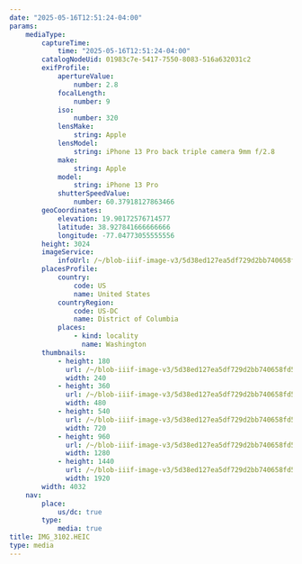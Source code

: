 ```yaml
---
date: "2025-05-16T12:51:24-04:00"
params:
    mediaType:
        captureTime:
            time: "2025-05-16T12:51:24-04:00"
        catalogNodeUid: 01983c7e-5417-7550-8083-516a632031c2
        exifProfile:
            apertureValue:
                number: 2.8
            focalLength:
                number: 9
            iso:
                number: 320
            lensMake:
                string: Apple
            lensModel:
                string: iPhone 13 Pro back triple camera 9mm f/2.8
            make:
                string: Apple
            model:
                string: iPhone 13 Pro
            shutterSpeedValue:
                number: 60.37918127863466
        geoCoordinates:
            elevation: 19.90172576714577
            latitude: 38.927841666666666
            longitude: -77.04773055555556
        height: 3024
        imageService:
            infoUrl: /~/blob-iiif-image-v3/5d38ed127ea5df729d2bb740658fd5be125bb63258a9a6cb0c975be41d0e20a9/info.json
        placesProfile:
            country:
                code: US
                name: United States
            countryRegion:
                code: US-DC
                name: District of Columbia
            places:
                - kind: locality
                  name: Washington
        thumbnails:
            - height: 180
              url: /~/blob-iiif-image-v3/5d38ed127ea5df729d2bb740658fd5be125bb63258a9a6cb0c975be41d0e20a9/full/240%2C180/0/default.jpg
              width: 240
            - height: 360
              url: /~/blob-iiif-image-v3/5d38ed127ea5df729d2bb740658fd5be125bb63258a9a6cb0c975be41d0e20a9/full/480%2C360/0/default.jpg
              width: 480
            - height: 540
              url: /~/blob-iiif-image-v3/5d38ed127ea5df729d2bb740658fd5be125bb63258a9a6cb0c975be41d0e20a9/full/720%2C540/0/default.jpg
              width: 720
            - height: 960
              url: /~/blob-iiif-image-v3/5d38ed127ea5df729d2bb740658fd5be125bb63258a9a6cb0c975be41d0e20a9/full/1280%2C960/0/default.jpg
              width: 1280
            - height: 1440
              url: /~/blob-iiif-image-v3/5d38ed127ea5df729d2bb740658fd5be125bb63258a9a6cb0c975be41d0e20a9/full/1920%2C1440/0/default.jpg
              width: 1920
        width: 4032
    nav:
        place:
            us/dc: true
        type:
            media: true
title: IMG_3102.HEIC
type: media
---
```

